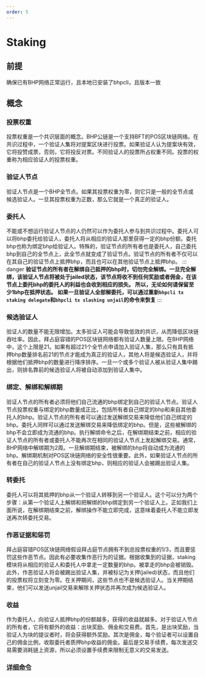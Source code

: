 ```yaml
---
order: 5
---
```


# Staking
## 前提
确保已有BHP网络正常运行，且本地已安装了bhpcli，且版本一致
## 概念
### 投票权重
投票权重是一个共识层面的概念。BHP公链是一个支持BFT的POS区块链网络。在共识过程中，一个验证人集将对提案区块进行投票。如果验证人认为提案块有效，它将投赞成票，否则，它将投反对票。不同验证人的投票所占权重不同。投票的权重称为相应验证人的投票权重。
### 验证人节点
验证人节点是一个BHP全节点。如果其投票权重为零，则它只是一般的全节点或候选验证人。一旦其投票权重为正数，那么它就是一个真正的验证人。
### 委托人
不能或不想运行验证人节点的人仍然可以作为委托人参与到共识过程中。委托人可以将bhp委托给验证人，委托人将从相应的验证人那里获得一定的bhp份额。委托bhp也称为绑定bhp给验证人。特殊的，验证节点的所有者也是委托人，自己委托bhp到自己的全节点上，此全节点就变成了验证节点。验证节点的所有者不仅可以在其自己的验证节点上抵押bhp，而且也可以在其他验证节点上抵押bhp。
::: danger
**验证节点的所有者在解绑自己抵押的bhp时，切勿完全解绑。一旦完全解绑，该验证人节点将被处于jailed状态，该节点将收不到任何奖励或者佣金，在该节点上委托bhp的委托人的利益也会收到相应的损失。 所以，无论如何请保留至少1bhp在抵押状态。**
**如果一旦验证人全部解委托，可以通过重新`bhpcli tx staking delegate`和`bhpcli tx slashing unjail`的命令来恢复**
:::
### 候选验证人
验证人的数量不能无限增加。太多验证人可能会导致低效的共识，从而降低区块链吞吐率。因此，拜占庭容错的POS区块链网络都有验证人数量上限。在BHP网络中，这个上限是21。如果有超过21个全节点申请加入验证人集，那么只有具有抵押bhp数量排名前21的节点才能成为真正的验证人，其他人将是候选验证人，并将根据他们抵押bhp的数量进行降序排序。一旦一个或多个验证人被从验证人集中踢出，则排名靠前的候选验证人将被自动添加到验证人集中。
### 绑定、解绑和解绑期
验证人节点的所有者必须将他们自己流通的bhp绑定到自己的验证人节点。验证人节点投票权重与绑定的bhp数量成正比，包括所有者自己绑定的bhp和来自其他委托人的bhp。验证人节点的所有者可以通过发送解绑交易来降低他们自己绑定的bhp。委托人同样可以通过发送解绑交易来降低绑定的bhp。但是，这些被解绑的bhp不会立即成为流通的bhp。执行解绑命令之后，在解绑期结束之前，相应的验证人节点的所有者或委托人不能再次在相同的验证人节点上发起解绑交易。通常，BHP网络中解绑期为2周。一旦解绑期结束，被解绑的bhp将自动成为流通的bhp。解绑期机制对POS区块链网络的安全性很重要。此外，如果验证人节点的所有者在自己的验证人节点上没有绑定bhp，则相应的验证人会被踢出验证人集。
### 转委托
委托人可以将其抵押的bhp从一个验证人转移到另一个验证人。这个可以分为两个步骤：从第一个验证人上解绑和把解绑的bhp绑定到另一个验证人上。正如我们上面所说，在解绑期结束之前，解绑操作不能立即完成，这意味着委托人不能立即发送再次转委托交易。
### 作恶证据和惩罚
拜占庭容错POS区块链网络假设拜占庭节点拥有不到总投票权重的1/3，而且要惩罚这些作恶节点。因此有必要收集作恶行为的证据。根据收集到的证据，staking模块将从相应的验证人和委托人中拿走一定数量的bhp。被拿走的bhp会被销毁。此外，作恶验证人将会被踢出验证人集，并被标记为关押(jailed)状态，而且他们的投票权将立刻变为零。在关押期间，这些节点也不是候选验证人。当关押期结束，他们可以发送unjail交易来解除关押状态并再次成为候选验证人。
### 收益
作为委托人，向验证人抵押bhp的份额越多，获得的收益就越多。对于验证人节点的所有者，它将有额外的收益：出块奖励、佣金和交易费。首先，是出块奖励，当验证人为块的提议者时，将会获得额外奖励。其次是佣金，每个验证者可以设置自己的佣金比例，收取委托者质押bhp收益的佣金。最后是交易手续费，每次发送交易需要消耗链上资源，所以必须设置手续费来限制无意义的交易发送。

### [详细命令](../cli-client/staking.md)